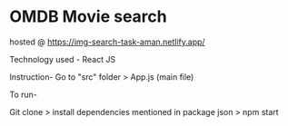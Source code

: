 # OMDB Movie search 

hosted @  https://img-search-task-aman.netlify.app/

Technology used - React JS

Instruction-
Go to "src" folder > App.js (main file)

To run-

Git clone > install dependencies mentioned in package json > npm start



